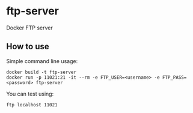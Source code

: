 ftp-server
===================

Docker FTP server


How to use
----------

Simple command line usage:

```
docker build -t ftp-server
docker run -p 11021:21 -it --rm -e FTP_USER=<username> -e FTP_PASS=<password> ftp-server
```

You can test using:
```
ftp localhost 11021
```

